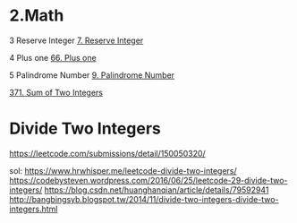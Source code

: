 # 2.Math

3 Reserve Integer
[7. Reserve Integer](/questions/ReserveInteger.md)


4 Plus one
[66. Plus one](/questions/PlusOne.md)

5 Palindrome Number
[9. Palindrome Number](/questions/PalindromeNumber.md)

[371. Sum of Two Integers](/questions/questions/SumofTwoIntegers.md)



# Divide Two Integers
https://leetcode.com/submissions/detail/150050320/

sol:
https://www.hrwhisper.me/leetcode-divide-two-integers/
https://codebysteven.wordpress.com/2016/06/25/leetcode-29-divide-two-integers/
https://blog.csdn.net/huanghanqian/article/details/79592941
http://bangbingsyb.blogspot.tw/2014/11/divide-two-integers-divide-two-integers.html





